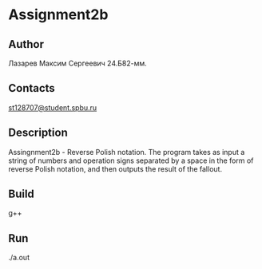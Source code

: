 # Assignment2b
## Author
Лазарев Максим Сергеевич 24.Б82-мм.
## Contacts
st128707@student.spbu.ru
## Description
Assingnment2b - Reverse Polish notation. The program takes as input a string of numbers and operation signs separated by a space in the form of reverse Polish notation, and then outputs the result of the fallout.
## Build
g++
## Run 
./a.out